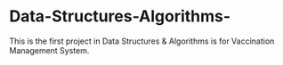 # Data-Structures-Algorithms-
This is the first project in Data Structures &amp; Algorithms is for Vaccination Management System.
